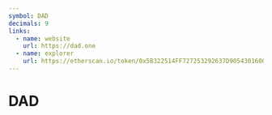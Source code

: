 ```yaml
---
symbol: DAD
decimals: 9
links:
  - name: website
    url: https://dad.one
  - name: explorer
    url: https://etherscan.io/token/0x5B322514FF727253292637D9054301600c2C81e8
---
```


# DAD
